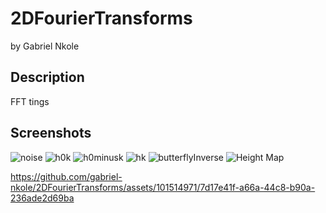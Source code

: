 # 2DFourierTransforms
by Gabriel Nkole

## Description
FFT tings

## Screenshots
![noise](https://github.com/gabriel-nkole/2DFourierTransforms/assets/101514971/3dfd7a6f-1865-4e64-a841-f84293b00d64)
![h0k](https://github.com/gabriel-nkole/2DFourierTransforms/assets/101514971/9cc0c6e8-c46b-4749-b278-1f579d826ad1)
![h0minusk](https://github.com/gabriel-nkole/2DFourierTransforms/assets/101514971/60c7f55a-c39f-4042-a4b4-394be2a37bd9)
![hk](https://github.com/gabriel-nkole/2DFourierTransforms/assets/101514971/8df92e34-fa9f-43f1-8a2e-cebe10b227a8)
![butterflyInverse](https://github.com/gabriel-nkole/2DFourierTransforms/assets/101514971/3dfd345c-d030-4016-839e-90220b6973a3)
![Height Map](https://github.com/gabriel-nkole/2DFourierTransforms/assets/101514971/aaae92e1-b244-4004-ba48-a2120f695bad)

https://github.com/gabriel-nkole/2DFourierTransforms/assets/101514971/7d17e41f-a66a-44c8-b90a-236ade2d69ba
